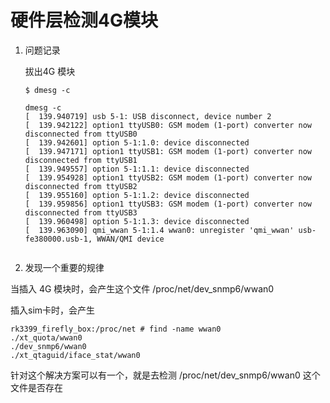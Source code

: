# 硬件层检测4G模块

1. 问题记录

   拔出4G 模块

   ```shell
   $ dmesg -c
   
   dmesg -c                                                
   [  139.940719] usb 5-1: USB disconnect, device number 2
   [  139.942122] option1 ttyUSB0: GSM modem (1-port) converter now disconnected from ttyUSB0
   [  139.942601] option 5-1:1.0: device disconnected
   [  139.947171] option1 ttyUSB1: GSM modem (1-port) converter now disconnected from ttyUSB1
   [  139.949557] option 5-1:1.1: device disconnected
   [  139.954928] option1 ttyUSB2: GSM modem (1-port) converter now disconnected from ttyUSB2
   [  139.955160] option 5-1:1.2: device disconnected
   [  139.959856] option1 ttyUSB3: GSM modem (1-port) converter now disconnected from ttyUSB3
   [  139.960498] option 5-1:1.3: device disconnected
   [  139.963090] qmi_wwan 5-1:1.4 wwan0: unregister 'qmi_wwan' usb-fe380000.usb-1, WWAN/QMI device
   
   
   ```



2. 发现一个重要的规律

当插入 4G 模块时，会产生这个文件 /proc/net/dev_snmp6/wwan0

插入sim卡时，会产生

```shell
rk3399_firefly_box:/proc/net # find -name wwan0
./xt_quota/wwan0
./dev_snmp6/wwan0
./xt_qtaguid/iface_stat/wwan0

```

针对这个解决方案可以有一个，就是去检测   /proc/net/dev_snmp6/wwan0 这个文件是否存在

